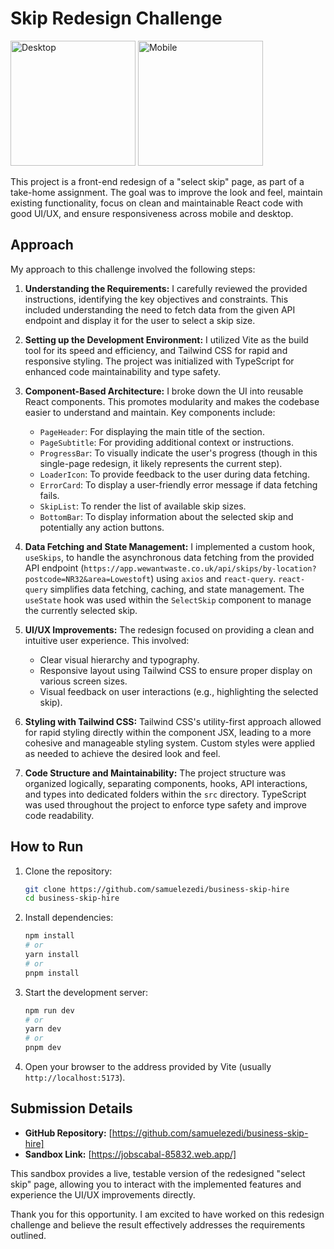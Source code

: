 # Skip Redesign Challenge

<img src="https://media-hosting.imagekit.io/3cbd8771c60e49ad/Screenshot%202025-04-17%20at%2010.41.54.png?Expires=1839491096&Key-Pair-Id=K2ZIVPTIP2VGHC&Signature=pgUTLSUqQ4rP9YfQdGokF1n9iqwG67JzpD2EqK8gz1nOdl2rTvW0bt5tYAuJ0dalgo~ru4a1gerQYNftoVPU5khEO-CpVMDTmcGXgp6Dr16Xsh4bhexicPXcByTl5N~ACBlLq2lF7lI64OUhmqvJsLGF7SgVhixdNpVAt8KD-NkDNwdvyMAWuitaMjGTDZMNnALPrn~Ru6GJNnKuKiZ9d-mseEmpIGiafpKhadND1KxjlAyNAUren6GjHJZiP-9eGjY4gQV5AbjoOWbIlI0pW55Nv-L0VHC8gq~qDLqIdEoG1JSm-0dvWTb~HaqeNUPccyuGb83UI0LXRpaUwK4nhA__" alt="Desktop" width="200">
<img src="https://media-hosting.imagekit.io/1c256ca03a2a4014/Screenshot%202025-04-17%20at%2010.43.31.png?Expires=1839491096&Key-Pair-Id=K2ZIVPTIP2VGHC&Signature=UPSLPgHSlY9ZhZphx1rX~qW5yVLtbiYKT6WGy5~Hiu-UjgyS94PIjjiRz5TArdhdPkUY0cUR7Dov2k2FvFvsdjEaijknQszBTTG8w~9Fgzc1Bx9uhAbSLLOHX6AIB61DnQcEqvo-kIi7ex8srt07fqLeZ0mRN6bcxGjT4Qn2vrzWzKC8he9SM4HXOi2iOovtGynoFr4bPoFs52IVVTrw7v9EmLBu4yqpJwcGCwRdBIQPrM8RTGmGZEP1QLOW9Bw4IcMP3i-ZfPtPvo2xIJvtnltWsQxn9Hldvzk9IhpLRBslJDgDZstFhoVBzY33LvVWrHUQ-VbgeieWcx~j0V8ugQ__" alt="Mobile" width="200">

This project is a front-end redesign of a "select skip" page, as part of a take-home assignment. The goal was to improve the look and feel, maintain existing functionality, focus on clean and maintainable React code with good UI/UX, and ensure responsiveness across mobile and desktop.

## Approach

My approach to this challenge involved the following steps:

1.  **Understanding the Requirements:** I carefully reviewed the provided instructions, identifying the key objectives and constraints. This included understanding the need to fetch data from the given API endpoint and display it for the user to select a skip size.

2.  **Setting up the Development Environment:** I utilized Vite as the build tool for its speed and efficiency, and Tailwind CSS for rapid and responsive styling. The project was initialized with TypeScript for enhanced code maintainability and type safety.

3.  **Component-Based Architecture:** I broke down the UI into reusable React components. This promotes modularity and makes the codebase easier to understand and maintain. Key components include:
    * `PageHeader`: For displaying the main title of the section.
    * `PageSubtitle`: For providing additional context or instructions.
    * `ProgressBar`: To visually indicate the user's progress (though in this single-page redesign, it likely represents the current step).
    * `LoaderIcon`: To provide feedback to the user during data fetching.
    * `ErrorCard`: To display a user-friendly error message if data fetching fails.
    * `SkipList`: To render the list of available skip sizes.
    * `BottomBar`: To display information about the selected skip and potentially any action buttons.

4.  **Data Fetching and State Management:** I implemented a custom hook, `useSkips`, to handle the asynchronous data fetching from the provided API endpoint (`https://app.wewantwaste.co.uk/api/skips/by-location?postcode=NR32&area=Lowestoft`) using `axios` and `react-query`. `react-query` simplifies data fetching, caching, and state management. The `useState` hook was used within the `SelectSkip` component to manage the currently selected skip.

5.  **UI/UX Improvements:** The redesign focused on providing a clean and intuitive user experience. This involved:
    * Clear visual hierarchy and typography.
    * Responsive layout using Tailwind CSS to ensure proper display on various screen sizes.
    * Visual feedback on user interactions (e.g., highlighting the selected skip).

6.  **Styling with Tailwind CSS:** Tailwind CSS's utility-first approach allowed for rapid styling directly within the component JSX, leading to a more cohesive and manageable styling system. Custom styles were applied as needed to achieve the desired look and feel.

7.  **Code Structure and Maintainability:** The project structure was organized logically, separating components, hooks, API interactions, and types into dedicated folders within the `src` directory. TypeScript was used throughout the project to enforce type safety and improve code readability.


## How to Run

1.  Clone the repository:
    ```bash
    git clone https://github.com/samuelezedi/business-skip-hire
    cd business-skip-hire
    ```
2.  Install dependencies:
    ```bash
    npm install
    # or
    yarn install
    # or
    pnpm install
    ```
3.  Start the development server:
    ```bash
    npm run dev
    # or
    yarn dev
    # or
    pnpm dev
    ```
4.  Open your browser to the address provided by Vite (usually `http://localhost:5173`).

## Submission Details

* **GitHub Repository:** [https://github.com/samuelezedi/business-skip-hire]
* **Sandbox Link:** [https://jobscabal-85832.web.app/]

This sandbox provides a live, testable version of the redesigned "select skip" page, allowing you to interact with the implemented features and experience the UI/UX improvements directly.

Thank you for this opportunity. I am excited to have worked on this redesign challenge and believe the result effectively addresses the requirements outlined.